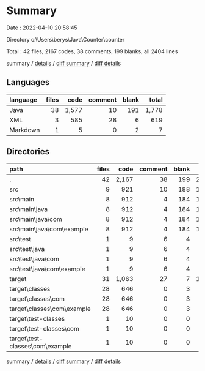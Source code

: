 # Summary

Date : 2022-04-10 20:58:45

Directory c:\Users\berys\Java\Counter\counter

Total : 42 files,  2167 codes, 38 comments, 199 blanks, all 2404 lines

summary / [details](details.md) / [diff summary](diff.md) / [diff details](diff-details.md)

## Languages
| language | files | code | comment | blank | total |
| :--- | ---: | ---: | ---: | ---: | ---: |
| Java | 38 | 1,577 | 10 | 191 | 1,778 |
| XML | 3 | 585 | 28 | 6 | 619 |
| Markdown | 1 | 5 | 0 | 2 | 7 |

## Directories
| path | files | code | comment | blank | total |
| :--- | ---: | ---: | ---: | ---: | ---: |
| . | 42 | 2,167 | 38 | 199 | 2,404 |
| src | 9 | 921 | 10 | 188 | 1,119 |
| src\main | 8 | 912 | 4 | 184 | 1,100 |
| src\main\java | 8 | 912 | 4 | 184 | 1,100 |
| src\main\java\com | 8 | 912 | 4 | 184 | 1,100 |
| src\main\java\com\example | 8 | 912 | 4 | 184 | 1,100 |
| src\test | 1 | 9 | 6 | 4 | 19 |
| src\test\java | 1 | 9 | 6 | 4 | 19 |
| src\test\java\com | 1 | 9 | 6 | 4 | 19 |
| src\test\java\com\example | 1 | 9 | 6 | 4 | 19 |
| target | 31 | 1,063 | 27 | 7 | 1,097 |
| target\classes | 28 | 646 | 0 | 3 | 649 |
| target\classes\com | 28 | 646 | 0 | 3 | 649 |
| target\classes\com\example | 28 | 646 | 0 | 3 | 649 |
| target\test-classes | 1 | 10 | 0 | 0 | 10 |
| target\test-classes\com | 1 | 10 | 0 | 0 | 10 |
| target\test-classes\com\example | 1 | 10 | 0 | 0 | 10 |

summary / [details](details.md) / [diff summary](diff.md) / [diff details](diff-details.md)